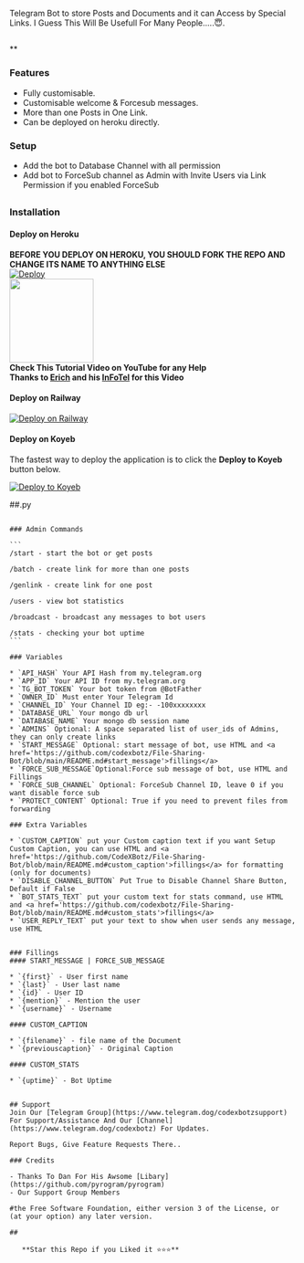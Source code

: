 


Telegram Bot to store Posts and Documents and it can Access by Special Links.
I Guess This Will Be Usefull For Many People.....😇. 

##

**
### Features
- Fully customisable.
- Customisable welcome & Forcesub messages.
- More than one Posts in One Link.
- Can be deployed on heroku directly.

### Setup

- Add the bot to Database Channel with all permission
- Add bot to ForceSub channel as Admin with Invite Users via Link Permission if you enabled ForceSub 

##
### Installation
#### Deploy on Heroku
**BEFORE YOU DEPLOY ON HEROKU, YOU SHOULD FORK THE REPO AND CHANGE ITS NAME TO ANYTHING ELSE**<br>
[![Deploy](https://www.herokucdn.com/deploy/button.svg)](https://heroku.com/deploy)</br>
<a href="https://youtu.be/LCrkRTMkmzE">
  <img src="https://img.shields.io/badge/How%20to-Deploy-red?logo=youtube" width="147">
</a><br>
**Check This Tutorial Video on YouTube for any Help**<br>
**Thanks to [Erich](https://t.me/ErichDaniken) and his [InFoTel](https://t.me/InFoTel_Group) for this Video**

#### Deploy on Railway
[![Deploy on Railway](https://railway.app/button.svg)](https://railway.app/new/template/1jKLr4)

#### Deploy on Koyeb

The fastest way to deploy the application is to click the **Deploy to Koyeb** button below.


[![Deploy to Koyeb](https://www.koyeb.com/static/images/deploy/button.svg)](https://app.koyeb.com/deploy?type=git&repository=github.com/CodeXBotz/File-Sharing-Bot&branch=koyeb&name=filesharingbot)


##.py
````

### Admin Commands

```
/start - start the bot or get posts

/batch - create link for more than one posts

/genlink - create link for one post

/users - view bot statistics

/broadcast - broadcast any messages to bot users

/stats - checking your bot uptime
```

### Variables

* `API_HASH` Your API Hash from my.telegram.org
* `APP_ID` Your API ID from my.telegram.org
* `TG_BOT_TOKEN` Your bot token from @BotFather
* `OWNER_ID` Must enter Your Telegram Id
* `CHANNEL_ID` Your Channel ID eg:- -100xxxxxxxx
* `DATABASE_URL` Your mongo db url
* `DATABASE_NAME` Your mongo db session name
* `ADMINS` Optional: A space separated list of user_ids of Admins, they can only create links
* `START_MESSAGE` Optional: start message of bot, use HTML and <a href='https://github.com/codexbotz/File-Sharing-Bot/blob/main/README.md#start_message'>fillings</a>
* `FORCE_SUB_MESSAGE`Optional:Force sub message of bot, use HTML and Fillings
* `FORCE_SUB_CHANNEL` Optional: ForceSub Channel ID, leave 0 if you want disable force sub
* `PROTECT_CONTENT` Optional: True if you need to prevent files from forwarding

### Extra Variables

* `CUSTOM_CAPTION` put your Custom caption text if you want Setup Custom Caption, you can use HTML and <a href='https://github.com/CodeXBotz/File-Sharing-Bot/blob/main/README.md#custom_caption'>fillings</a> for formatting (only for documents)
* `DISABLE_CHANNEL_BUTTON` Put True to Disable Channel Share Button, Default if False
* `BOT_STATS_TEXT` put your custom text for stats command, use HTML and <a href='https://github.com/codexbotz/File-Sharing-Bot/blob/main/README.md#custom_stats'>fillings</a>
* `USER_REPLY_TEXT` put your text to show when user sends any message, use HTML


### Fillings
#### START_MESSAGE | FORCE_SUB_MESSAGE

* `{first}` - User first name
* `{last}` - User last name
* `{id}` - User ID
* `{mention}` - Mention the user
* `{username}` - Username

#### CUSTOM_CAPTION

* `{filename}` - file name of the Document
* `{previouscaption}` - Original Caption

#### CUSTOM_STATS

* `{uptime}` - Bot Uptime


## Support   
Join Our [Telegram Group](https://www.telegram.dog/codexbotzsupport) For Support/Assistance And Our [Channel](https://www.telegram.dog/codexbotz) For Updates.   
   
Report Bugs, Give Feature Requests There..   

### Credits

- Thanks To Dan For His Awsome [Libary](https://github.com/pyrogram/pyrogram)
- Our Support Group Members

#the Free Software Foundation, either version 3 of the License, or
(at your option) any later version. 

##

   **Star this Repo if you Liked it ⭐⭐⭐**

